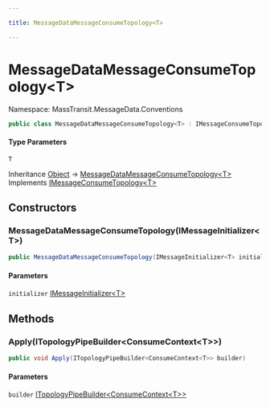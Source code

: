```yaml
---

title: MessageDataMessageConsumeTopology<T>

---
```


# MessageDataMessageConsumeTopology\<T\>

Namespace: MassTransit.MessageData.Conventions

```csharp
public class MessageDataMessageConsumeTopology<T> : IMessageConsumeTopology<T>
```

#### Type Parameters

`T`<br/>

Inheritance [Object](https://learn.microsoft.com/en-us/dotnet/api/system.object) → [MessageDataMessageConsumeTopology\<T\>](../masstransit-messagedata-conventions/messagedatamessageconsumetopology-1)<br/>
Implements [IMessageConsumeTopology\<T\>](../../masstransit-abstractions/masstransit/imessageconsumetopology-1)

## Constructors

### **MessageDataMessageConsumeTopology(IMessageInitializer\<T\>)**

```csharp
public MessageDataMessageConsumeTopology(IMessageInitializer<T> initializer)
```

#### Parameters

`initializer` [IMessageInitializer\<T\>](../../masstransit-abstractions/masstransit-initializers/imessageinitializer-1)<br/>

## Methods

### **Apply(ITopologyPipeBuilder\<ConsumeContext\<T\>\>)**

```csharp
public void Apply(ITopologyPipeBuilder<ConsumeContext<T>> builder)
```

#### Parameters

`builder` [ITopologyPipeBuilder\<ConsumeContext\<T\>\>](../../masstransit-abstractions/masstransit-configuration/itopologypipebuilder-1)<br/>
